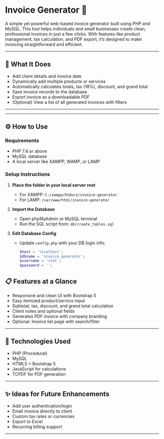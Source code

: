 # Invoice Generator 🧾

A simple yet powerful web-based invoice generator built using PHP and MySQL. This tool helps individuals and small businesses create clean, professional invoices in just a few clicks. With features like product management, tax calculation, and PDF export, it’s designed to make invoicing straightforward and efficient.

---

## 🔧 What It Does

- Add client details and invoice date
- Dynamically add multiple products or services
- Automatically calculates totals, tax (18%), discount, and grand total
- Save invoice records to the database
- Export invoice as a downloadable PDF
- (Optional) View a list of all generated invoices with filters

---

---

## ⚙️ How to Use

### Requirements

- PHP 7.4 or above
- MySQL database
- A local server like XAMPP, WAMP, or LAMP

### Setup Instructions

1. **Place the folder in your local server root**
   - For XAMPP: `C:/xampp/htdocs/invoice-generator`
   - For LAMP: `/var/www/html/invoice-generator`

2. **Import the Database**
   - Open phpMyAdmin or MySQL terminal
   - Run the SQL script from: `db/create_tables.sql`

3. **Edit Database Config**
   - Update `config.php` with your DB login info:
     ```php
     $host = 'localhost';
     $dbname = 'invoice_generator';
     $username = 'root';
     $password = '';
     ```
## 📋 Features at a Glance

- Responsive and clean UI with Bootstrap 5
- Easy itemized product/service input
- Subtotal, tax, discount, and grand total calculation
- Client notes and optional fields
- Generates PDF invoice with company branding
- Optional: Invoice list page with search/filter

---

## 🧰 Technologies Used

- PHP (Procedural)
- MySQL
- HTML5 + Bootstrap 5
- JavaScript for calculations
- TCPDF for PDF generation

---

## ✨ Ideas for Future Enhancements

- Add user authentication/login
- Email invoice directly to client
- Custom tax rates or currencies
- Export to Excel
- Recurring billing support

---


